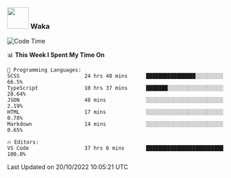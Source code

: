 ### <img src="https://media.giphy.com/media/VgCDAzcKvsR6OM0uWg/giphy.gif" width="50"> Waka

  <!--START_SECTION:waka-->
![Code Time](http://img.shields.io/badge/Code%20Time-971%20hrs%2012%20mins-blue)

📊 **This Week I Spent My Time On** 

```text
💬 Programming Languages: 
SCSS                     24 hrs 40 mins      ████████████████░░░░░░░░░   66.5% 
TypeScript               10 hrs 37 mins      ███████░░░░░░░░░░░░░░░░░░   28.64% 
JSON                     48 mins             ░░░░░░░░░░░░░░░░░░░░░░░░░   2.19% 
HTML                     17 mins             ░░░░░░░░░░░░░░░░░░░░░░░░░   0.78% 
Markdown                 14 mins             ░░░░░░░░░░░░░░░░░░░░░░░░░   0.65%

🔥 Editors: 
VS Code                  37 hrs 6 mins       █████████████████████████   100.0%

```


 Last Updated on 20/10/2022 10:05:21 UTC
<!--END_SECTION:waka-->
